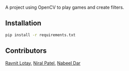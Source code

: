 A project using OpenCV to play games and create filters.

## Installation

```bash
pip install -r requirements.txt
```

## Contributors
[Ravnit Lotay](https://github.com/Ravnit202), [Niral Patel](https://github.com/niralpatel02), [Nabeel Dar](https://github.com/NabeelDar)